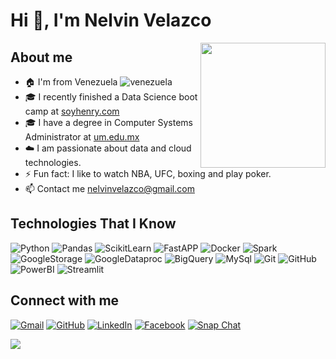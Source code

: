 <h1 align="Left">Hi 👋, I'm Nelvin Velazco</h1>

<picture> <img align="right" src="https://github.com/7oSkaaa/7oSkaaa/blob/main/Images/Right_Side.gif?raw=true" width = 200px></picture>

## About me
- 🏠 I'm from Venezuela <img alt="venezuela" src="https://raw.githubusercontent.com/stevenrskelton/flag-icon/master/png/16/country-4x3/ve.png"/>
- 🎓 I recently finished a Data Science boot camp at [soyhenry.com](https://www.soyhenry.com/)
- 🎓 I have a degree in Computer Systems Administrator at [um.edu.mx](https://www.um.edu.mx/)
- ☁️ I am passionate about data and cloud technologies.
- ⚡ Fun fact: I like to watch NBA, UFC, boxing and play poker.
- 📫 Contact me nelvinvelazco@gmail.com

## Technologies That I Know
<p>
<img alt="Python" src="https://img.shields.io/badge/-Python-FEC111?logo=python&logoColor=white&style=flat"/>
<img alt="Pandas" src="https://img.shields.io/badge/-Pandas-FEC111?logo=pandas&logoColor=white&style=flat"/>
<img alt="ScikitLearn" src="https://img.shields.io/badge/-Scikit Learn-FEC111?logo=scikitlearn&logoColor=white&style=flat"/>
<img alt="FastAPP" src="https://img.shields.io/badge/-FastAPI-569A31?logo=fastapi&logoColor=white&style=flat"/>
<img alt="Docker" src="https://img.shields.io/badge/-Docker-61DAFB?logo=docker&logoColor=white&style=flat" />
<img alt="Spark" src="https://img.shields.io/badge/-Spark-F2C811?logo=apachespark&logoColor=white&style=flat"/>
<img alt="GoogleStorage" src="https://img.shields.io/badge/-Google%20Cloud%20Storage-8DD6F9?logo=googlecloudstorage&logoColor=white&style=flat"/>
<img alt="GoogleDataproc" src="https://img.shields.io/badge/-Google DataProc-8DD6F9?logo=googledataproc&logoColor=white&style=flat"/>
<img alt="BigQuery" src="https://img.shields.io/badge/-Google%20BigQuery-AECBFA?logo=googlebigquery&logoColor=white&style=flat"/>
<img alt="MySql" src="https://img.shields.io/badge/-MySQL-FFBB00?logo=mysql&logoColor=white&style=flat"/>
<img alt="Git" src="https://img.shields.io/badge/-Git-DB3729?logo=git&logoColor=white&style=flat"/>
<img alt="GitHub" src="https://img.shields.io/badge/-GitHub-5C5543?logo=github&logoColor=white&style=flat"/>
<img alt="PowerBI" src="https://img.shields.io/badge/-PowerBI-F2C811?logo=powerbi&logoColor=white&style=flat"/>
<img alt="Streamlit" src="https://img.shields.io/badge/-Streamlit-FF4B4B?logo=streamlit&logoColor=white&style=flat"/>
</p>

## Connect with me

<p align="Left">
	<a href="mailto:nelvinvelazco@gmail.com"><img img src="https://img.shields.io/badge/gmail-%23EA4335.svg?style=plastic&logo=gmail&logoColor=white" alt="Gmail"/></a>
	<a href="https://github.com/nelvinvelazco"><img src="https://img.shields.io/badge/github-%23181717.svg?style=plastic&logo=github&logoColor=white" alt="GitHub"/></a>
	<a href="https://www.linkedin.com/in/nelvinvelazco/"><img src="https://img.shields.io/badge/linkedin-%230A66C2.svg?style=plastic&logo=linkedin&logoColor=white" alt="LinkedIn"/></a>
	<a href="https://www.facebook.com/nelvinvelazco"><img src="https://img.shields.io/badge/facebook-%231877F2.svg?style=plastic&logo=facebook&logoColor=white" alt="Facebook"/></a>
	<a href="https://x.com/@nelvinvelazco"><img src="https://img.shields.io/badge/X-%23181717.svg?style=plastic&logo=x&logoColor=black" alt="Snap Chat"/></a>
</p>
<img  align="center"  src="https://github-readme-stats.vercel.app/api?username=nelvinvelazco&theme=dark&show_icons=true&count_private=true" />
